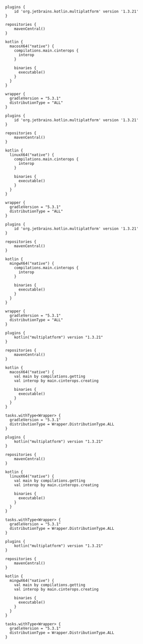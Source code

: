 
<div class="multi-language-sample" data-lang="groovy" data-os="macos">
<div class="sample" markdown="1" theme="idea" mode="groovy" data-highlight-only>

```
plugins {
    id 'org.jetbrains.kotlin.multiplatform' version '1.3.21'
}

repositories {
    mavenCentral()
}

kotlin {
  macosX64("native") {
    compilations.main.cinterops {
      interop 
    }
    
    binaries {
      executable()
    }
  }
}

wrapper {
  gradleVersion = "5.3.1"
  distributionType = "ALL"
}
```

</div>
</div>


<div class="multi-language-sample" data-lang="groovy" data-os="linux">
<div class="sample" markdown="1" theme="idea" mode="groovy" data-highlight-only>

```
plugins {
    id 'org.jetbrains.kotlin.multiplatform' version '1.3.21'
}

repositories {
    mavenCentral()
}

kotlin {
  linuxX64("native") {
    compilations.main.cinterops {
      interop 
    }
    
    binaries {
      executable()
    }
  }
}

wrapper {
  gradleVersion = "5.3.1"
  distributionType = "ALL"
}
```

</div>
</div>


<div class="multi-language-sample" data-lang="groovy" data-os="windows">
<div class="sample" markdown="1" theme="idea" mode="groovy" data-highlight-only>

```
plugins {
    id 'org.jetbrains.kotlin.multiplatform' version '1.3.21'
}

repositories {
    mavenCentral()
}

kotlin {
  mingwX64("native") {
    compilations.main.cinterops {
      interop 
    }
    
    binaries {
      executable()
    }
  }
}

wrapper {
  gradleVersion = "5.3.1"
  distributionType = "ALL"
}
```

</div>
</div>


<div class="multi-language-sample" data-lang="kotlin" data-os="macos">
<div class="sample" markdown="1" theme="idea" mode="kotlin" data-highlight-only>

```
plugins {
    kotlin("multiplatform") version "1.3.21"
}

repositories {
    mavenCentral()
}

kotlin {
  macosX64("native") {
    val main by compilations.getting
    val interop by main.cinterops.creating
    
    binaries {
      executable()
    }
  }
}

tasks.withType<Wrapper> {
  gradleVersion = "5.3.1"
  distributionType = Wrapper.DistributionType.ALL
}
```

</div>
</div>


<div class="multi-language-sample" data-lang="kotlin" data-os="linux">
<div class="sample" markdown="1" theme="idea" mode="kotlin" data-highlight-only>

```
plugins {
    kotlin("multiplatform") version "1.3.21"
}

repositories {
    mavenCentral()
}

kotlin {
  linuxX64("native") {
    val main by compilations.getting
    val interop by main.cinterops.creating
    
    binaries {
      executable()
    }
  }
}

tasks.withType<Wrapper> {
  gradleVersion = "5.3.1"
  distributionType = Wrapper.DistributionType.ALL
}
```

</div>
</div>


<div class="multi-language-sample" data-lang="kotlin" data-os="windows">
<div class="sample" markdown="1" theme="idea" mode="kotlin" data-highlight-only>

```
plugins {
    kotlin("multiplatform") version "1.3.21"
}

repositories {
    mavenCentral()
}

kotlin {
  mingwX64("native") {
    val main by compilations.getting
    val interop by main.cinterops.creating
    
    binaries {
      executable()
    }
  }
}

tasks.withType<Wrapper> {
  gradleVersion = "5.3.1"
  distributionType = Wrapper.DistributionType.ALL
}
```

</div>
</div>

